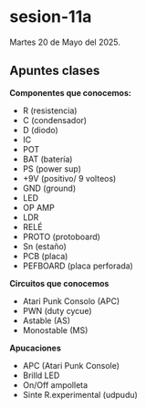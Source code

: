 # sesion-11a

Martes 20 de Mayo del 2025.

## Apuntes clases

**Componentes que conocemos:** 

- R (resistencia)
- C (condensador)
- D (diodo)
- IC
- POT
- BAT (batería)
- PS (power sup)
- +9V (positivo/ 9 volteos)
- GND (ground)
- LED
- OP AMP
- LDR
- RELÉ
- PROTO (protoboard)
- Sn (estaño)
- PCB (placa)
- PEFBOARD (placa perforada)

**Circuitos que conocemos**

- Atari Punk Consolo (APC)
- PWN (duty cycue)
- Astable (AS)
- Monostable (MS)

**Apucaciones**

- APC (Atari Punk Console)
- Brilld LED
- On/Off ampolleta
- Sinte R.experimental (udpudu)
